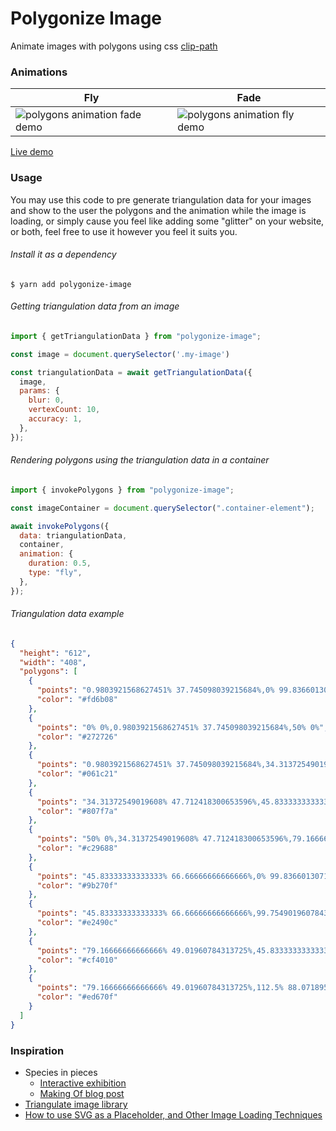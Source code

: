 # Polygonize Image

Animate images with polygons using css [clip-path](https://developer.mozilla.org/en-US/docs/Web/CSS/clip-path)

### Animations

| Fly                                      | Fade                                     |
| ---------------------------------------- | ---------------------------------------- |
| ![polygons animation fade demo](fly.gif) | ![polygons animation fly demo](fade.gif) |

[Live demo](https://nipher.io/polygonize-image/)

### Usage

You may use this code to pre generate triangulation data for your images and show to the user the polygons and the animation while the image is loading, or simply cause you feel like adding some "glitter" on your website, or both, feel free to use it however you feel it suits you.

###### Install it as a dependency

```
$ yarn add polygonize-image
```

###### Getting triangulation data from an image

```javascript
import { getTriangulationData } from "polygonize-image";

const image = document.querySelector('.my-image')

const triangulationData = await getTriangulationData({
  image,
  params: {
    blur: 0,
    vertexCount: 10,
    accuracy: 1,
  },
});
```

###### Rendering polygons using the triangulation data in a container

```javascript
import { invokePolygons } from "polygonize-image";

const imageContainer = document.querySelector(".container-element");

await invokePolygons({
  data: triangulationData,
  container,
  animation: {
    duration: 0.5,
    type: "fly",
  },
});
```

###### Triangulation data example

```json
{
  "height": "612",
  "width": "408",
  "polygons": [
    {
      "points": "0.9803921568627451% 37.745098039215684%,0% 99.83660130718954%,45.83333333333333% 66.66666666666666%",
      "color": "#fd6b08"
    },
    {
      "points": "0% 0%,0.9803921568627451% 37.745098039215684%,50% 0%",
      "color": "#272726"
    },
    {
      "points": "0.9803921568627451% 37.745098039215684%,34.31372549019608% 47.712418300653596%,50% 0%",
      "color": "#061c21"
    },
    {
      "points": "34.31372549019608% 47.712418300653596%,45.83333333333333% 66.66666666666666%,79.16666666666666% 49.01960784313725%",
      "color": "#807f7a"
    },
    {
      "points": "50% 0%,34.31372549019608% 47.712418300653596%,79.16666666666666% 49.01960784313725%",
      "color": "#c29688"
    },
    {
      "points": "45.83333333333333% 66.66666666666666%,0% 99.83660130718954%,99.75490196078431% 99.83660130718954%",
      "color": "#9b270f"
    },
    {
      "points": "45.83333333333333% 66.66666666666666%,99.75490196078431% 99.83660130718954%,112.5% 88.0718954248366%",
      "color": "#e2490c"
    },
    {
      "points": "79.16666666666666% 49.01960784313725%,45.83333333333333% 66.66666666666666%,112.5% 88.0718954248366%",
      "color": "#cf4010"
    },
    {
      "points": "79.16666666666666% 49.01960784313725%,112.5% 88.0718954248366%,116.66666666666667% 21.405228758169933%",
      "color": "#ed670f"
    }
  ]
}
```

### Inspiration

- Species in pieces
  - [Interactive exhibition](http://www.species-in-pieces.com/)
  - [Making Of blog post](https://www.smashingmagazine.com/2015/06/the-making-of-in-pieces/)
- [Triangulate image library](https://www.smashingmagazine.com/2015/06/the-making-of-in-pieces/)
- [How to use SVG as a Placeholder, and Other Image Loading Techniques](https://jmperezperez.com/svg-placeholders/)

